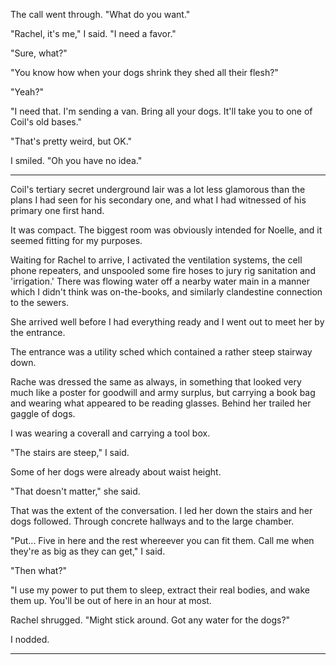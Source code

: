 The call went through. "What do you want."

"Rachel, it's me," I said. "I need a favor."

"Sure, what?"

"You know how when your dogs shrink they shed all their flesh?"

"Yeah?"

"I need that. I'm sending a van. Bring all your dogs. It'll take you
to one of Coil's old bases."

"That's pretty weird, but OK."

I smiled. "Oh you have no idea."

----

Coil's tertiary secret underground lair was a lot less glamorous than
the plans I had seen for his secondary one, and what I had witnessed of
his primary one first hand.

It was compact. The biggest room was obviously intended for Noelle, and
it seemed fitting for my purposes.

Waiting for Rachel to arrive, I activated the ventilation systems, the 
cell phone repeaters, and unspooled some fire hoses to jury rig sanitation and
'irrigation.' There was flowing water off a nearby water main in a manner which I
didn't think was on-the-books, and similarly clandestine connection to the sewers.

She arrived well before I had everything ready and I went out to meet her by the entrance.

The entrance was a utility sched which contained a rather steep stairway down.

Rache was dressed the same as always, in something that looked very much like a poster
for goodwill and army surplus, but carrying a book bag and
wearing what appeared to be reading glasses. Behind her trailed her gaggle of dogs.

I was wearing a coverall and carrying a tool box.

"The stairs are steep," I said.

Some of her dogs were already about waist height.

"That doesn't matter," she said.

That was the extent of the conversation. I led her down the stairs and her dogs followed.
Through concrete hallways and to the large chamber.

"Put... Five in here and the rest whereever you can fit them. Call me when they're as big as
they can get," I said.

"Then what?"

"I use my power to put them to sleep, extract their real bodies, and wake them up. You'll be
out of here in an hour at most.

Rachel shrugged. "Might stick around. Got any water for the dogs?"

I nodded.

----


